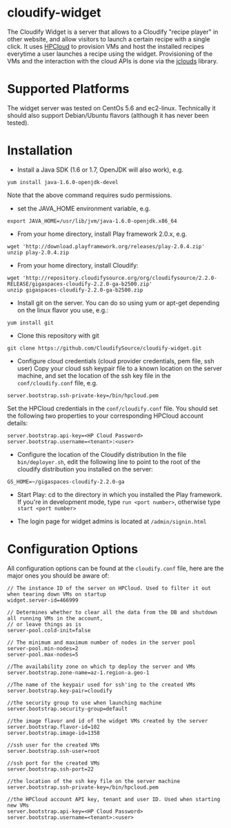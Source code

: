cloudify-widget
===============

The Cloudify Widget is a server that allows to a Cloudify "recipe player" in other website, and allow visitors to launch a certain recipe with a single click. It uses [HPCloud](http://www.hpcloud.com) to provision VMs and host the installed recipes everytime a user launches a recipe using the widget. Provisioning of the VMs and the interaction with the cloud APIs is done via the [jclouds](http://www.jclouds.org) library.

Supported Platforms
===================
The widget server was tested on CentOs 5.6 and ec2-linux. Technically it should also support Debian/Ubuntu flavors (although it has never been tested).

Installation
============
* Install a Java SDK (1.6 or 1.7, OpenJDK will also work), e.g.

```
yum install java-1.6.0-openjdk-devel
```

Note that the above command requires sudo permissions.
* set the JAVA_HOME environment variable, e.g.

```
export JAVA_HOME=/usr/lib/jvm/java-1.6.0-openjdk.x86_64
```

* From your home directory, install Play framework 2.0.x, e.g.

```
wget 'http://download.playframework.org/releases/play-2.0.4.zip'
unzip play-2.0.4.zip
```

* From your home directory, install Cloudify:

```
wget 'http://repository.cloudifysource.org/org/cloudifysource/2.2.0-RELEASE/gigaspaces-cloudify-2.2.0-ga-b2500.zip'
unzip gigaspaces-cloudify-2.2.0-ga-b2500.zip
```

* Install git on the server. You can do so using yum or apt-get depending on the linux flavor you use, e.g.:

```
yum install git
```

* Clone this repository with git

```
git clone https://github.com/CloudifySource/cloudify-widget.git
```

* Configure cloud credentials (cloud provider credentials, pem file, ssh user)
Copy your cloud ssh keypair file to a known location on the server machine, and set the location of the ssh key file in the `conf/cloudify.conf` file, e.g.

```
server.bootstrap.ssh-private-key=/bin/hpcloud.pem
```

Set the HPCloud credentials in the `conf/cloudify.conf` file. You should set the following two properties to your corresponding HPCloud account details:

```
server.bootstrap.api-key=<HP Cloud Password>
server.bootstrap.username=<tenant>:<user>
```

* Configure the location of the Cloudify distribution
In the file `bin/deployer.sh`, edit the following line to point to the root of the cloudify distribution you installed on the server:

```
GS_HOME=~/gigaspaces-cloudify-2.2.0-ga
```

* Start Play:
cd to the directory in which you installed the Play framework. If you're in development mode, type `run <port number>`, otherwise type `start <port number>`

* The login page for widget admins is located at `/admin/signin.html`

Configuration Options
=====================
All configuration options can be found at the `cloudify.conf` file, here are the major ones you should be aware of:
```
// The instance ID of the server on HPCloud. Used to filter it out when tearing down VMs on startup
widget.server-id=466999

// Determines whether to clear all the data from the DB and shutdown all running VMs in the account,
// or leave things as is
server-pool.cold-init=false

// The minimum and maximum number of nodes in the server pool
server-pool.min-nodes=2
server-pool.max-nodes=5

//The availability zone on which tp deploy the server and VMs
server.bootstrap.zone-name=az-1.region-a.geo-1

//The name of the keypair used for ssh'ing to the created VMs
server.bootstrap.key-pair=cloudify

//the security group to use when launching machine
server.bootstrap.security-group=default

//the image flavor and id of the widget VMs created by the server
server.bootstrap.flavor-id=102
server.bootstrap.image-id=1358

//ssh user for the created VMs
server.bootstrap.ssh-user=root

//ssh port for the created VMs
server.bootstrap.ssh-port=22

//the location of the ssh key file on the server machine
server.bootstrap.ssh-private-key=/bin/hpcloud.pem

//the HPCloud account API key, tenant and user ID. Used when starting new VMs
server.bootstrap.api-key=<HP Cloud Password>
server.bootstrap.username=<tenant>:<user>
```